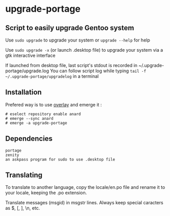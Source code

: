 # upgrade-portage
## Script to easily upgrade Gentoo system

Use `sudo upgrade` to upgrade your system or `upgrade --help` for help

Use `sudo upgrade -x` (or launch .desktop file) to upgrade your system via a gtk interactive interface

If launched from desktop file, last script's stdout is recorded in ~/.upgrade-portage/upgrade.log
You can follow script log while typing `tail -f ~/.upgrade-portage/upgradelog` in a terminal

## Installation
Prefered way is to use [overlay](https://github.com/Anard/anard-overlay) and emerge it :
```
# eselect repository enable anard
# emerge --sync anard
# emerge -a upgrade-portage
```

## Dependencies
```
portage
zenity
an askpass program for sudo to use .desktop file
```

## Translating
To translate to another language, copy the locale/en.po file and rename it to your locale, keeping the .po extension.

Translate messages (msgid) in msgstr lines. Always keep special caracters as $, [, ], \\n, etc.